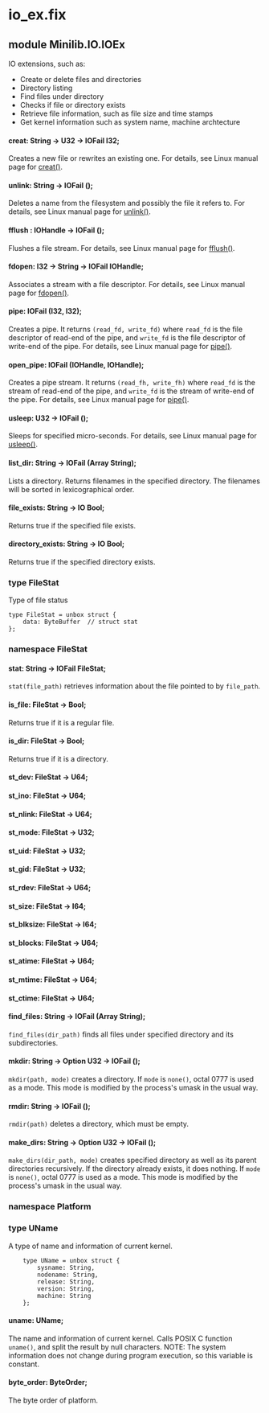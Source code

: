 # io_ex.fix

## module Minilib.IO.IOEx

IO extensions, such as:
- Create or delete files and directories
- Directory listing
- Find files under directory
- Checks if file or directory exists
- Retrieve file information, such as file size and time stamps
- Get kernel information such as system name, machine archtecture

#### creat: String -> U32 -> IOFail I32;

Creates a new file or rewrites an existing one.
For details, see Linux manual page for [creat()](https://man7.org/linux/man-pages/man3/creat.3p.html).

#### unlink: String -> IOFail ();

Deletes a name from the filesystem and possibly the file it refers to.
For details, see Linux manual page for [unlink()](https://man7.org/linux/man-pages/man2/unlink.2.html).

#### fflush : IOHandle -> IOFail ();

Flushes a file stream.
For details, see Linux manual page for [fflush()](https://man7.org/linux/man-pages/man3/fflush.3.html).

#### fdopen: I32 -> String -> IOFail IOHandle;

Associates a stream with a file descriptor.
For details, see Linux manual page for [fdopen()](https://man7.org/linux/man-pages/man3/fdopen.3p.html).

#### pipe: IOFail (I32, I32);

Creates a pipe. It returns `(read_fd, write_fd)` where `read_fd` is the file descriptor of
read-end of the pipe, and `write_fd` is the file descriptor of write-end of the pipe.
For details, see Linux manual page for [pipe()](https://man7.org/linux/man-pages/man2/pipe.2.html).

#### open_pipe: IOFail (IOHandle, IOHandle);

Creates a pipe stream. It returns `(read_fh, write_fh)` where `read_fd` is the stream of
read-end of the pipe, and `write_fd` is the stream of write-end of the pipe.
For details, see Linux manual page for [pipe()](https://man7.org/linux/man-pages/man2/pipe.2.html).

#### usleep: U32 -> IOFail ();

Sleeps for specified micro-seconds.
For details, see Linux manual page for [usleep()](https://man7.org/linux/man-pages/man3/usleep.3.html).

#### list_dir: String -> IOFail (Array String);

Lists a directory.
Returns filenames in the specified directory.
The filenames will be sorted in lexicographical order.

#### file_exists: String -> IO Bool;

Returns true if the specified file exists.

#### directory_exists: String -> IO Bool;

Returns true if the specified directory exists.

### type FileStat

Type of file status

```
type FileStat = unbox struct {
    data: ByteBuffer  // struct stat
};
```
### namespace FileStat

#### stat: String -> IOFail FileStat;

`stat(file_path)` retrieves information about the file pointed to by `file_path`.

#### is_file: FileStat -> Bool;

Returns true if it is a regular file.

#### is_dir: FileStat -> Bool;

Returns true if it is a directory.

#### st_dev: FileStat -> U64;

#### st_ino: FileStat -> U64;

#### st_nlink: FileStat -> U64;

#### st_mode: FileStat -> U32;

#### st_uid: FileStat -> U32;

#### st_gid: FileStat -> U32;

#### st_rdev: FileStat -> U64;

#### st_size: FileStat -> I64;

#### st_blksize: FileStat -> I64;

#### st_blocks: FileStat -> U64;

#### st_atime: FileStat -> U64;

#### st_mtime: FileStat -> U64;

#### st_ctime: FileStat -> U64;

#### find_files: String -> IOFail (Array String);

`find_files(dir_path)` finds all files under
specified directory and its subdirectories.

#### mkdir: String -> Option U32 -> IOFail ();

`mkdir(path, mode)` creates a directory.
If `mode` is `none()`, octal 0777 is used as a mode.
This mode is modified by the process's umask in the usual way.

#### rmdir: String -> IOFail ();

`rmdir(path)` deletes a directory, which must be empty.

#### make_dirs: String -> Option U32 -> IOFail ();

`make_dirs(dir_path, mode)` creates specified directory
as well as its parent directories recursively.
If the directory already exists, it does nothing.
If `mode` is `none()`, octal 0777 is used as a mode.
This mode is modified by the process's umask in the usual way.

### namespace Platform

### type UName

A type of name and information of current kernel.

```
    type UName = unbox struct {
        sysname: String,
        nodename: String,
        release: String,
        version: String,
        machine: String
    };
```
#### uname: UName;

The name and information of current kernel.
Calls POSIX C function `uname()`, and split the result by null characters.
NOTE: The system information does not change during program execution,
so this variable is constant.

#### byte_order: ByteOrder;

The byte order of platform.

